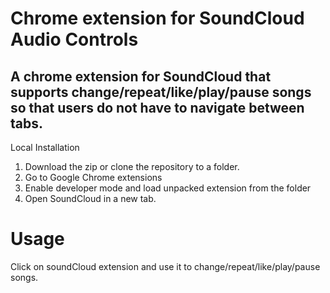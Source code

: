 # Chrome extension for SoundCloud Audio Controls

## A chrome extension for SoundCloud that supports change/repeat/like/play/pause songs so that users do not have to navigate between tabs.

Local Installation
  1. Download the zip or clone the repository to a folder.
  2. Go to Google Chrome extensions
  3. Enable developer mode and load unpacked extension from the folder
  4. Open SoundCloud in a new tab.

# Usage
Click on soundCloud extension and use it to change/repeat/like/play/pause songs.
